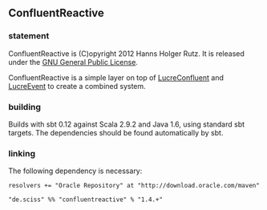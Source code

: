 ## ConfluentReactive

### statement

ConfluentReactive is (C)opyright 2012 Hanns Holger Rutz. It is released under the [GNU General Public License](http://github.com/Sciss/ConfluentReactive/blob/master/licenses/ConfluentReactive-License.txt).

ConfluentReactive is a simple layer on top of [LucreConfluent](https://github.com/Sciss/LucreConfluent) and [LucreEvent](https://github.com/Sciss/LucreEvent) to create a combined system.

### building

Builds with sbt 0.12 against Scala 2.9.2 and Java 1.6, using standard sbt targets. The dependencies should be found automatically by sbt.

### linking

The following dependency is necessary:

    resolvers += "Oracle Repository" at "http://download.oracle.com/maven"
    
    "de.sciss" %% "confluentreactive" % "1.4.+"
